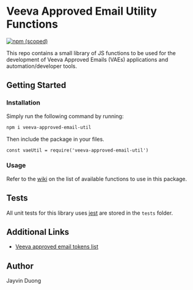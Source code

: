 # Veeva Approved Email Utility Functions

[![npm (scoped)](https://img.shields.io/badge/npm-v0.2.2-blue)](https://github.com/Pr0xicide/veeva-approved-email-util)

This repo contains a small library of JS functions to be used for the development of Veeva Approved Emails (VAEs) applications and automation/developer tools.

## Getting Started

### Installation

Simply run the following command by running:

```bash
npm i veeva-approved-email-util
```

Then include the package in your files.

```JS
const vaeUtil = require('veeva-approved-email-util')
```

### Usage

Refer to the [wiki](https://github.com/Pr0xicide/veeva-approved-email-util/wiki) on the list of available functions to use in this package.

## Tests

All unit tests for this library uses [jest](https://jestjs.io/) are stored in the `tests` folder.

## Additional Links

- [Veeva approved email tokens list](https://crmhelp.veeva.com/doc/Content/CRM_topics/Multichannel/ApprovedEmail/ManageCreateContent/CreatingContent/ConfigTokens.htm)

## Author

Jayvin Duong
